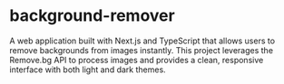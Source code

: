 # background-remover
A web application built with Next.js and TypeScript that allows users to remove backgrounds from images instantly. This project leverages the Remove.bg API to process images and provides a clean, responsive interface with both light and dark themes.
